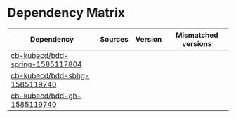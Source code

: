 # Dependency Matrix

Dependency | Sources | Version | Mismatched versions
---------- | ------- | ------- | -------------------
[cb-kubecd/bdd-spring-1585117804](https://github.com/cb-kubecd/bdd-spring-1585117804.git) |  | []() | 
[cb-kubecd/bdd-sbhg-1585119740](https://github.com/cb-kubecd/bdd-sbhg-1585119740.git) |  | []() | 
[cb-kubecd/bdd-gh-1585119740](https://github.com/cb-kubecd/bdd-gh-1585119740.git) |  | []() | 
